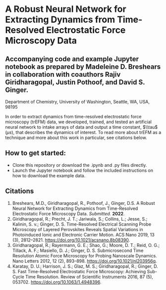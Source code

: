 # A Robust Neural Network for Extracting Dynamics from Time-Resolved Electrostatic Force Microscopy Data

## Accompanying code and example Jupyter notebook as prepared by Madeleine D. Breshears in collaboration with coauthors Rajiv Giridharagopal, Justin Pothoof, and David S. Ginger.

Department of Chemistry, University of Washington, Seattle, WA, USA, 98195

In order to extract dynamics from time-resolved electrostatic force microscopy (trEFM) data, we developed, trained, and tested an artificial neural network to intake arrays of data and output a time constant, $\\tau$ ($\mu s$), that describes the dynamics of interest. To read more about trEFM as a technique and more about this work in particular, see citations below.

## How to get started:
- Clone this repository or download the .ipynb and .py files directly.
- Launch the Jupyter notebook and follow the included instructions on how to download the example data.

## Citations
1. Breshears, M.D., Giridharagopal, R., Pothoof, J., Ginger, D.S. A Robust Neural Network for Extracting Dynamics from Time-Resolved Electrostatic Force Microscopy Data. *Submitted.* **2022**.
2. Giridharagopal, R.; Precht, J. T.; Jariwala, S.; Collins, L.; Jesse, S.; Kalinin, S. v.; Ginger, D. S. Time-Resolved Electrical Scanning Probe Microscopy of Layered Perovskites Reveals Spatial Variations in Photoinduced Ionic and Electronic Carrier Motion. ACS Nano 2019, 13 (3), 2812–2821. https://doi.org/10.1021/acsnano.8b08390.
3. Giridharagopal, R.; Rayermann, G. E.; Shao, G.; Moore, D. T.; Reid, O. G.; Tillack, A. F.; Masiello, D. J.; Ginger, D. S. Submicrosecond Time Resolution Atomic Force Microscopy for Probing Nanoscale Dynamics. Nano Letters 2012, 12 (2), 893–898. https://doi.org/10.1021/nl203956q.
4. Karatay, D. U.; Harrison, J. S.; Glaz, M. S.; Giridharagopal, R.; Ginger, D. S. Fast Time-Resolved Electrostatic Force Microscopy: Achieving Sub-Cycle Time Resolution. Review of Scientific Instruments 2016, 87 (5), 053702. https://doi.org/10.1063/1.4948396.
